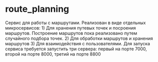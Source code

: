 # route_planning

Сервис для работы с маршрутами.
Реализован в виде отдельных микросервисов: 
    1) Для хранения путевых точек и посроения маршрутов. Построение маршрутов пока реализовано путем случайного подбора точек.
    2) Для обработки маршрутов  и хранения маршрутов
    3) Для взаимодействия с пользователями. 
Для запуска сервиса требуется запустить три сервера: первый на порте 7000, второй на порте 8000, третий на порте 8800
